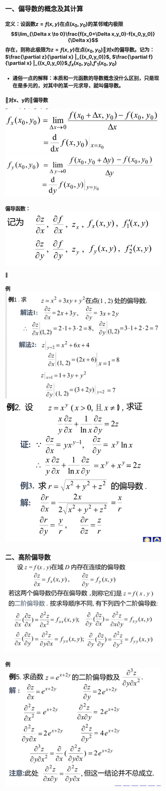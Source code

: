 ## 一、偏导数的概念及其计算
### 定义：设函数$z=f(x,y)$在点$(x_0,y_0)$的某邻域内极限$$\lim_{\Delta x \to 0}\frac{f(x_0+\Delta x,y_0)-f(x_0,y_0)}{\Delta x}$$存在，则称此极限为$z=f(x,y)$在点$(x_0,y_0)$对x的偏导数。记为：$\frac{\partial z}{\partial x} |_{(x_0,y_0)}$, $\frac{\partial f}{\partial x} |_{(x_0,y_0)}$,$f_x(x_0,y_0)$,$f'_1(x_0,y_0)$
- ### 通俗一点的解释：本质和一元函数的导数概念没什么区别，只是现在是多元的，对其中的某一元求导，就叫偏导数。

### 对x、y的偏导数
![](assets/markdown-img-paste-20180406094946819.png)![](assets/markdown-img-paste-20180406094956515.png)
### 偏导函数：![](assets/markdown-img-paste-2018040609504619.png)

### 例![](assets/markdown-img-paste-20180406095839447.png)![](assets/markdown-img-paste-20180406100049769.png)

## 二、高阶偏导数![](assets/markdown-img-paste-20180406101429711.png)
### 例![](assets/markdown-img-paste-20180406101532837.png)
